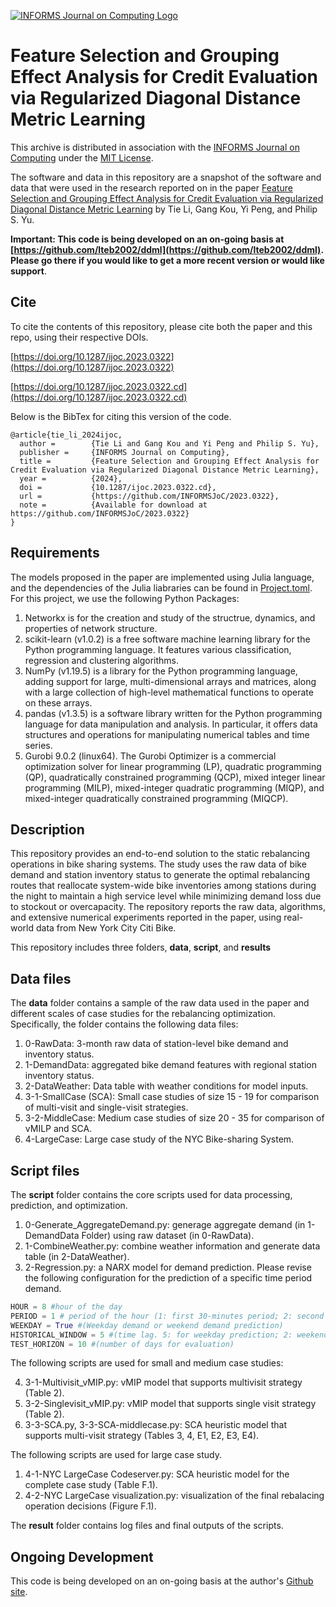 [![INFORMS Journal on Computing Logo](https://INFORMSJoC.github.io/logos/INFORMS_Journal_on_Computing_Header.jpg)](https://pubsonline.informs.org/journal/ijoc)

# Feature Selection and Grouping Effect Analysis for Credit Evaluation via Regularized Diagonal Distance Metric Learning

This archive is distributed in association with the [INFORMS Journal on
Computing](https://pubsonline.informs.org/journal/ijoc) under the [MIT License](LICENSE).

The software and data in this repository are a snapshot of the software and data that were used in the research reported on in the paper 
[Feature Selection and Grouping Effect Analysis for Credit Evaluation via Regularized Diagonal Distance Metric Learning](https://doi.org/10.1287/ijoc.2023.0322) by Tie Li, Gang Kou, Yi Peng, and Philip S. Yu. 

**Important: This code is being developed on an on-going basis at [https://github.com/lteb2002/ddml](https://github.com/lteb2002/ddml). Please go there if you would like to get a more recent version or would like support**.

## Cite

To cite the contents of this repository, please cite both the paper and this repo, using their respective DOIs.

[https://doi.org/10.1287/ijoc.2023.0322](https://doi.org/10.1287/ijoc.2023.0322)

[https://doi.org/10.1287/ijoc.2023.0322.cd](https://doi.org/10.1287/ijoc.2023.0322.cd)


Below is the BibTex for citing this version of the code.

```
@article{tie_li_2024ijoc,
  author =        {Tie Li and Gang Kou and Yi Peng and Philip S. Yu},
  publisher =     {INFORMS Journal on Computing},
  title =         {Feature Selection and Grouping Effect Analysis for Credit Evaluation via Regularized Diagonal Distance Metric Learning},
  year =          {2024},
  doi =           {10.1287/ijoc.2023.0322.cd},
  url =           {https://github.com/INFORMSJoC/2023.0322},
  note =          {Available for download at https://github.com/INFORMSJoC/2023.0322}
}  
```
## Requirements

The models proposed in the paper are implemented using Julia language, and the dependencies of the Julia liabraries can be found in [Project.toml](Project.toml).
For this project, we use the following Python Packages:

1. Networkx is for the creation and study of the structrue, dynamics, and properties of network structure.
2. scikit-learn (v1.0.2) is a free software machine learning library for the Python programming language. It features various classification, regression and clustering algorithms.
3. NumPy (v1.19.5) is a library for the Python programming language, adding support for large, multi-dimensional arrays and matrices, along with a large collection of high-level mathematical functions to operate on these arrays.
4. pandas (v1.3.5) is a software library written for the Python programming language for data manipulation and analysis. In particular, it offers data structures and operations for manipulating numerical tables and time series.
5. Gurobi 9.0.2 (linux64). The Gurobi Optimizer is a commercial optimization solver for linear programming (LP), quadratic programming (QP), quadratically constrained programming (QCP), mixed integer linear programming (MILP), mixed-integer quadratic programming (MIQP), and mixed-integer quadratically constrained programming (MIQCP).


## Description

This repository provides an end-to-end solution to the static rebalancing operations in bike sharing systems. The study uses the raw data of bike demand and station inventory status to generate the optimal rebalancing routes that reallocate system-wide bike inventories among stations during the night to maintain a high service level while minimizing demand loss due to stockout or overcapacity. The repository reports the raw data, algorithms, and extensive numerical experiments reported in the paper, using real-world data from New York City Citi Bike.

This repository includes three folders, **data**, **script**, and **results**

## Data files
The **data** folder contains a sample of the raw data used in the paper and different scales of case studies for the rebalancing optimization. Specifically, the folder contains the following data files:

1. 0-RawData: 3-month raw data of station-level bike demand and inventory status.
2. 1-DemandData: aggregated bike demand features with regional station inventory status.
3. 2-DataWeather: Data table with weather conditions for model inputs.
4. 3-1-SmallCase (SCA): Small case studies of size 15 - 19 for comparison of multi-visit and single-visit strategies. 
5. 3-2-MiddleCase: Medium case studies of size 20 - 35 for comparison of vMILP and SCA. 
6. 4-LargeCase: Large case study of the NYC Bike-sharing System.

## Script files

The **script** folder contains the core scripts used for data processing, prediction, and optimization. 

1. 0-Generate_AggregateDemand.py: generage aggregate demand (in 1-DemandData Folder) using raw dataset (in 0-RawData).
2. 1-CombineWeather.py: combine weather information and generate data table (in 2-DataWeather).
3. 2-Regression.py: a NARX model for demand prediction. Please revise the following configuration for the prediction of a specific time period demand.

```python
HOUR = 8 #hour of the day
PERIOD = 1 # period of the hour (1: first 30-minutes period; 2: second 30-minutes period)
WEEKDAY = True #(Weekday demand or weekend demand prediction)
HISTORICAL_WINDOW = 5 #(time lag. 5: for weekday prediction; 2: weekend prediction.)
TEST_HORIZON = 10 #(number of days for evaluation)
```
The following scripts are used for small and medium case studies:

4. 3-1-Multivisit_vMIP.py: vMIP model that supports multivisit strategy (Table 2).
5. 3-2-Singlevisit_vMIP.py: vMIP model that supports single visit strategy (Table 2).
6. 3-3-SCA.py, 3-3-SCA-middlecase.py: SCA heuristic model that supports multi-visit strategy (Tables 3, 4, E1, E2, E3, E4).

The following scripts are used for large case study.

1. 4-1-NYC LargeCase Codeserver.py: SCA heuristic model for the complete case study (Table F.1).
2. 4-2-NYC LargeCase visualization.py: visualization of the final rebalacing operation decisions (Figure F.1).


The **result** folder contains log files and final outputs of the scripts.

## Ongoing Development

This code is being developed on an on-going basis at the author's
[Github site](https://github.com/liujm8/IJOC-Bike).